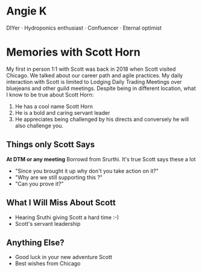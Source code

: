 # Angie K 
DIYer · Hydroponics enthusiast · Confluencer · Eternal optimist 

# Memories with Scott Horn
My first in person 1:1 with Scott was back in 2018 when Scott visited Chicago.
We talked about our career path and agile practices.
My daily interaction with Scott is limited to Lodging Daily Trading Meetings over bluejeans and other guild meetings. 
Despite being in different location, what I know to be true about Scott Horn:
 
1) He has a cool name Scott Horn
2) He is a bold and caring servant leader
3) He appreciates being challenged by his directs and conversely he will also challenge you.

## Things only Scott Says
**At DTM or any meeting**
Borrowd from Srurthi. It's true Scott says these a lot 
- "Since you brought it up why don't you take action on it?"
- "Why are we still supporting this <insert name of any old codebase>?"
- "Can you prove it?"



## What I Will Miss About Scott
- Hearing Sruthi giving Scott a hard time :-)
- Scott's servant leadership

## Anything Else?
- Good luck in your new adventure Scott
- Best wishes from Chicago
